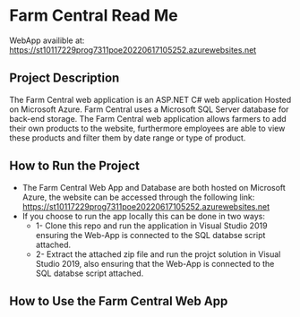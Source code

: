 # Farm Central Read Me

WebApp availible at: https://st10117229prog7311poe20220617105252.azurewebsites.net

## Project Description
The Farm Central web application is an ASP.NET C# web application Hosted on Microsoft Azure. Farm Central uses a Microsoft SQL Server database for back-end storage. The Farm Central web application allows farmers to add their own products to the website, furthermore employees are able to view these products and filter them by date range or type of product.

## How to Run the Project
* The Farm Central Web App and Database are both hosted on Microsoft Azure, the website can be accessed through the following link:  https://st10117229prog7311poe20220617105252.azurewebsites.net
* If you choose to run the app locally this can be done in two ways:
  * 1- Clone this repo and run the application in Visual Studio 2019 ensuring the Web-App is connected to the SQL databse script attached.
  * 2- Extract the attached zip file and run the projct solution in Visual Studio 2019, also ensuring that the Web-App is connected to the SQL databse script attached.

## How to Use the Farm Central Web App

